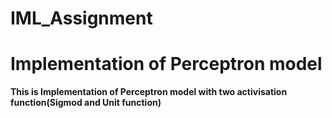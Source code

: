 # IML_Assignment
# Implementation of Perceptron model

**This is Implementation of Perceptron model 
with two activisation function(Sigmod and Unit function)**
